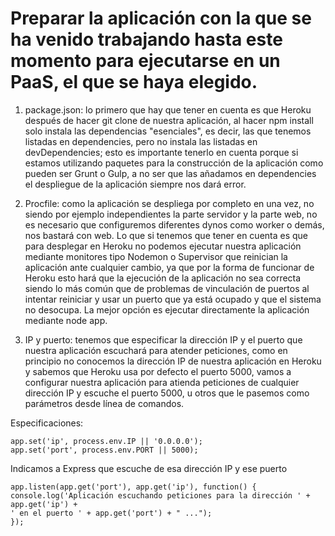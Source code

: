Preparar la aplicación con la que se ha venido trabajando hasta este momento para ejecutarse en un PaaS, el que se haya elegido.
======================================================================


1. package.json: lo primero que hay que tener en cuenta es que Heroku después de hacer git clone de nuestra aplicación, al hacer npm install solo instala las dependencias "esenciales", es decir, las que tenemos listadas en dependencies, pero no instala las listadas en devDependencies; esto es importante tenerlo en cuenta porque si estamos utilizando paquetes para la construcción de la aplicación como pueden ser Grunt o Gulp, a no ser que las añadamos en dependencies el despliegue de la aplicación siempre nos dará error.

2. Procfile: como la aplicación se despliega por completo en una vez, no siendo por ejemplo independientes la parte servidor y la parte web, no es necesario que configuremos diferentes dynos como worker o demás, nos bastará con web. Lo que si tenemos que tener en cuenta es que para desplegar en Heroku no podemos ejecutar nuestra aplicación mediante monitores tipo Nodemon o Supervisor que reinician la aplicación ante cualquier cambio, ya que por la forma de funcionar de Heroku esto hará que la ejecución de la aplicación no sea correcta siendo lo más común que de problemas de vinculación de puertos al intentar reiniciar y usar un puerto que ya está ocupado y que el sistema no desocupa. La mejor opción es ejecutar directamente la aplicación mediante node app.

3. IP y puerto: tenemos que especificar la dirección IP y el puerto que nuestra aplicación escuchará para atender peticiones, como en principio no conocemos la dirección IP de nuestra aplicación en Heroku y sabemos que Heroku usa por defecto el puerto 5000, vamos a configurar nuestra aplicación para atienda peticiones de cualquier dirección IP y escuche el puerto 5000, u otros que le pasemos como parámetros desde línea de comandos.

Especificaciones:
```
app.set('ip', process.env.IP || '0.0.0.0');
app.set('port', process.env.PORT || 5000);
```

Indicamos a Express que escuche de esa dirección IP y ese puerto
```
app.listen(app.get('port'), app.get('ip'), function() {
console.log('Aplicación escuchando peticiones para la dirección ' + app.get('ip') +
' en el puerto ' + app.get('port') + " ...");
});
```
